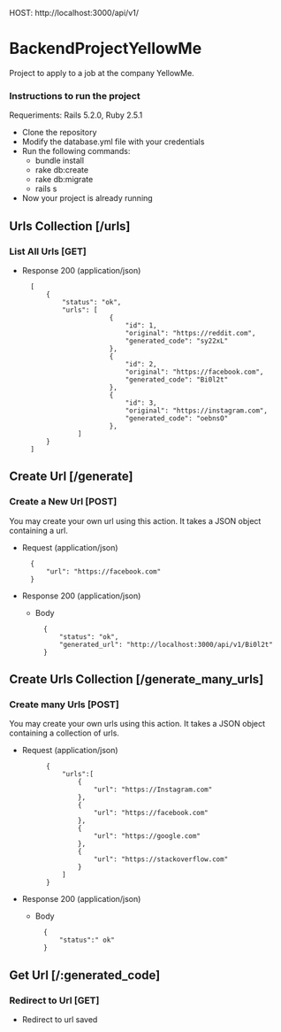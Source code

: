 HOST: http://localhost:3000/api/v1/

# BackendProjectYellowMe

Project to apply to a job at the company YellowMe.

### Instructions to run the project
Requeriments: Rails 5.2.0, Ruby 2.5.1

+ Clone the repository
+ Modify the database.yml file with your credentials
+ Run the following commands:
    + bundle install
    + rake db:create
    + rake db:migrate
    + rails s
+ Now your project is already running


## Urls Collection [/urls]

### List All Urls [GET]

+ Response 200 (application/json)

        [
            {
                "status": "ok",
                "urls": [
                            {
                                "id": 1,
                                "original": "https://reddit.com",
                                "generated_code": "sy22xL"
                            },
                            {
                                "id": 2,
                                "original": "https://facebook.com",
                                "generated_code": "Bi0l2t"
                            },
                            {
                                "id": 3,
                                "original": "https://instagram.com",
                                "generated_code": "oebnsO"
                            },
                    ]
            }
        ]
        
## Create Url [/generate]
### Create a New Url [POST]

You may create your own url using this action. It takes a JSON
object containing a url.

+ Request (application/json)

        {
            "url": "https://facebook.com"
        }

+ Response 200 (application/json)

    + Body

            {
                "status": "ok",
                "generated_url": "http://localhost:3000/api/v1/Bi0l2t"
            }
            
## Create Urls Collection [/generate_many_urls]
### Create many Urls [POST]

You may create your own urls using this action. It takes a JSON
object containing a collection of urls.

+ Request (application/json)

            {
                "urls":[
                    {
                        "url": "https://Instagram.com"
                    },
                    {
                        "url": "https://facebook.com"
                    },
                    {
                        "url": "https://google.com"
                    },
                    {
                        "url": "https://stackoverflow.com"
                    }
                ]
            }

+ Response 200 (application/json)

    + Body

            {
                "status":" ok"
            }
            
## Get Url [/:generated_code]
### Redirect to Url [GET]
+ Redirect to url saved